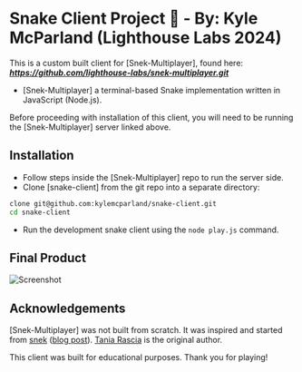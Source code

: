# Snake Client Project 🐍 - By: Kyle McParland (Lighthouse Labs 2024)

This is a custom built client for [Snek-Multiplayer], found here: ***https://github.com/lighthouse-labs/snek-multiplayer.git***
- [Snek-Multiplayer] a terminal-based Snake implementation written in JavaScript (Node.js).

Before proceeding with installation of this client, you will need to be running the [Snek-Multiplayer] server linked above.

## Installation

- Follow steps inside the [Snek-Multiplayer] repo to run the server side.
- Clone [snake-client] from the git repo into a separate directory:

```bash
clone git@github.com:kylemcparland/snake-client.git 
cd snake-client
```

- Run the development snake client using the `node play.js` command.

## Final Product

![Screenshot](https://i.ibb.co/D5Lx6hd/screenshot-snake-client.png "Screenshot")

## Acknowledgements

[Snek-Multiplayer] was not built from scratch. It was inspired and started from [snek](https://github.com/taniarascia/snek) ([blog post](https://www.taniarascia.com/snake-game-in-javascript/)). [Tania Rascia](https://www.taniarascia.com) is the original author.

This client was built for educational purposes. Thank you for playing!